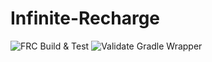 # Infinite-Recharge
![FRC Build & Test](https://github.com/Mechavaliers/Infinite-Recharge/workflows/FRC%20Build%20&%20Test/badge.svg)
![Validate Gradle Wrapper](https://github.com/Mechavaliers/Infinite-Recharge/workflows/Validate%20Gradle%20Wrapper/badge.svg)

